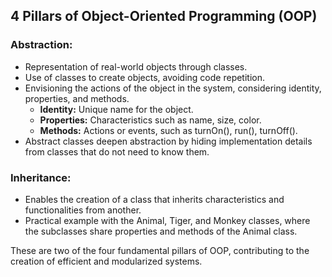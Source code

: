 ## 4 Pillars of Object-Oriented Programming (OOP)

### Abstraction:
- Representation of real-world objects through classes.
- Use of classes to create objects, avoiding code repetition.
- Envisioning the actions of the object in the system, considering identity, properties, and methods.
   - **Identity:** Unique name for the object.
   - **Properties:** Characteristics such as name, size, color.
   - **Methods:** Actions or events, such as turnOn(), run(), turnOff().
- Abstract classes deepen abstraction by hiding implementation details from classes that do not need to know them.

### Inheritance:
- Enables the creation of a class that inherits characteristics and functionalities from another.
- Practical example with the Animal, Tiger, and Monkey classes, where the subclasses share properties and methods of the Animal class.
 

These are two of the four fundamental pillars of OOP, contributing to the creation of efficient and modularized systems.
